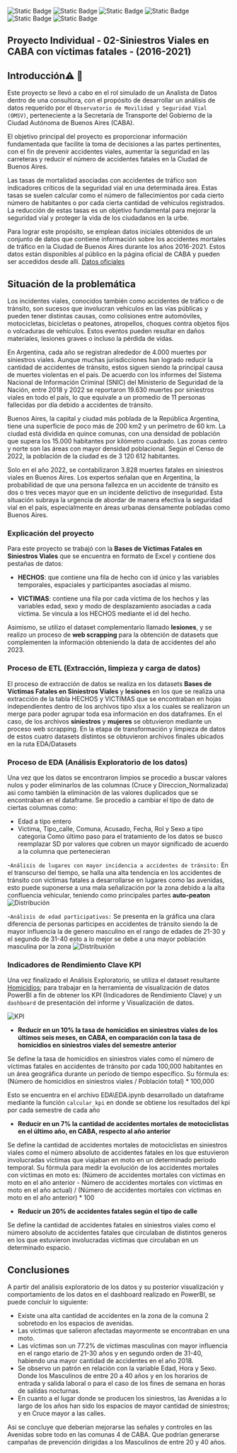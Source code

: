 ![Static Badge](https://img.shields.io/badge/PowerBI-gray?style=flat&logo=powerbi)
![Static Badge](https://img.shields.io/badge/Python-gray?style=flat&logo=python)
![Static Badge](https://img.shields.io/badge/-Pandas-gray?style=flat&logo=pandas)
![Static Badge](https://img.shields.io/badge/-Matplotlib-gray?style=flat&logo=matplotlib)
![Static Badge](https://img.shields.io/badge/-Seaborn-gray?style=flat&logo=seaborn)
![Static Badge](https://img.shields.io/badge/Visual_Studio_Code-gray?style=flat&logo=visual%20studio%20code&logoColor=white)

## **Proyecto Individual** - 02-Siniestros Viales en CABA con víctimas fatales - (2016-2021) 

## **Introducción**⚠️ 🚧
Este proyecto se llevó a cabo en el rol simulado de un Analista de Datos dentro de una consultora, con el propósito de desarrollar un análisis de datos requerido por el `Observatorio de Movilidad y Seguridad Vial (OMSV)`, perteneciente a la Secretaría de Transporte del Gobierno de la Ciudad Autónoma de Buenos Aires (CABA).

El objetivo principal del proyecto es proporcionar información fundamentada que facilite la toma de decisiones a las partes pertinentes, con el fin de prevenir accidentes viales, aumentar la seguridad en las carreteras y reducir el número de accidentes fatales en la Ciudad de Buenos Aires.

Las tasas de mortalidad asociadas con accidentes de tráfico son indicadores críticos de la seguridad vial en una determinada área. Estas tasas se suelen calcular como el número de fallecimientos por cada cierto número de habitantes o por cada cierta cantidad de vehículos registrados. La reducción de estas tasas es un objetivo fundamental para mejorar la seguridad vial y proteger la vida de los ciudadanos en la urbe.

Para lograr este propósito, se emplean datos iniciales obtenidos de un conjunto de datos que contiene información sobre los accidentes mortales de tráfico en la Ciudad de Buenos Aires durante los años 2016-2021. Estos datos están disponibles al público en la página oficial de CABA y pueden ser accedidos desde allí.
[Datos oficiales](https://data.buenosaires.gob.ar/dataset/victimas-siniestros-viales)

## **Situación de la problemática**

Los incidentes viales, conocidos también como accidentes de tráfico o de tránsito, son sucesos que involucran vehículos en las vías públicas y pueden tener distintas causas, como colisiones entre automóviles, motocicletas, bicicletas o peatones, atropellos, choques contra objetos fijos o volcaduras de vehículos. Estos eventos pueden resultar en daños materiales, lesiones graves o incluso la pérdida de vidas.

En Argentina, cada año se registran alrededor de 4.000 muertes por siniestros viales. Aunque muchas jurisdicciones han logrado reducir la cantidad de accidentes de tránsito, estos siguen siendo la principal causa de muertes violentas en el país. De acuerdo con los informes del Sistema Nacional de Información Criminal (SNIC) del Ministerio de Seguridad de la Nación, entre 2018 y 2022 se reportaron 19.630 muertes por siniestros viales en todo el país, lo que equivale a un promedio de 11 personas fallecidas por día debido a accidentes de tránsito.

Buenos Aires, la capital y ciudad más poblada de la República Argentina, tiene una superficie de poco más de 200 km2 y un perímetro de 60 km. La ciudad está dividida en quince comunas, con una densidad de población que supera los 15.000 habitantes por kilómetro cuadrado. Las zonas centro y norte son las áreas con mayor densidad poblacional. Según el Censo de 2022, la población de la ciudad es de 3 120 612 habitantes.

Solo en el año 2022, se contabilizaron 3.828 muertes fatales en siniestros viales en Buenos Aires. Los expertos señalan que en Argentina, la probabilidad de que una persona fallezca en un accidente de tránsito es dos o tres veces mayor que en un incidente delictivo de inseguridad. Esta situación subraya la urgencia de abordar de manera efectiva la seguridad vial en el país, especialmente en áreas urbanas densamente pobladas como Buenos Aires.

### Explicación del proyecto

Para este proyecto se trabajó con la **Bases de Víctimas Fatales en Siniestros Viales** que se encuentra en formato de Excel y contiene dos pestañas de datos:

 * **HECHOS**: que contiene una fila de hecho con id único y las variables temporales, espaciales y participantes asociadas al mismo.

 * **VICTIMAS**: contiene una fila por cada víctima de los hechos y las variables edad, sexo y modo de desplazamiento asociadas a cada víctima. Se vincula a los HECHOS mediante el id del hecho.

Asimismo, se utilizo el dataset complementario llamado **lesiones**, y se realizo un proceso de **web scrapping** para la obtención de datasets que complementen la información obteniendo la data de accidentes del año 2023.

### Proceso de ETL (Extracción, limpieza y carga de datos)
El proceso de extracción de datos se realiza en los datasets **Bases de Víctimas Fatales en Siniestros Viales** y **lesiones** en los que se realiza una extracción de la tabla HECHOS y VICTIMAS que se encontraban en hojas independientes dentro de los archivos tipo xlsx a los cuales se realizaron un merge para poder agrupar toda esa información en dos dataframes. En el caso, de los archivos **siniestros** y **mujeres** se obtuvieron mediante un proceso web scrapping.
En la etapa de transformación y limpieza de datos de estos cuatro datasets distintos se obtuvieron archivos finales ubicados en la ruta EDA/Datasets 

### Proceso de EDA (Análisis Exploratorio de los datos)
Una vez que los datos se encontraron limpios se procedio a buscar valores nulos y poder eliminarlos de las columnas (Cruce y
Direccion_Normalizada) asi como también la eliminación de las valores duplicados que se encontraban en el dataframe.
Se procedio a cambiar el tipo de dato de ciertas columnas como:
- Edad a tipo entero
- Victima, Tipo_calle, Comuna, Acusado, Fecha, Rol y Sexo a tipo categoria
Como último paso para el tratamiento de los datos se busco reemplazar SD por valores que cobren un mayor significado de acuerdo a la columna que pertenecieran

-`Análisis de lugares con mayor incidencia a accidentes de tránsito:` 
En el transcurso del tiempo, se halla una alta tendencia en los accidentes de tránsito con víctimas fatales a desarrollarse en lugares como las avenidas, esto puede suponerse a una mala señalización por la zona debido a la alta confluencia vehicular, teniendo como principales partes **auto-peaton**
![Distribución](images\dist_calle.png)

-`Análisis de edad participativos:` 
Se presenta en la gráfica una clara diferencia de personas participes en accidentes de tránsito siendo la de mayor influencia la de genero masculino en el rango de edades de 21-30 y el segundo de 31-40 esto a lo mejor se debe a una mayor población masculina por la zona 
![Distribuxión](images\Dist_edad.png)

### Indicadores de Rendimiento Clave KPI

Una vez finalizado el Análisis Exploratorio, se utiliza el dataset resultante [Homicidios](EDA\Datasets\data_homicidios.csv); para trabajar en la herramienta de visualización de datos PowerBI a fin de obtener los KPI (Indicadores de Rendimiento Clave) y un `dashboard` de presentación del informe y Visualización de datos.

![KPI](images\kpi.png)

 - **Reducir en un 10% la tasa de homicidios en siniestros viales de los últimos seis meses, en CABA, en comparación con la tasa de homicidios en siniestros viales del semestre anterior**

Se define la tasa de homicidios en siniestros viales como el número de víctimas fatales en accidentes de tránsito por cada 100,000 habitantes en un área geográfica durante un período de tiempo específico. Su fórmula es: (Número de homicidios en siniestros viales / Población total) * 100,000

Esto se encuentra en el archivo EDA\EDA.ipynb desarrollado un dataframe mediante la función `calcular_kpi` en donde se obtiene los resultados del kpi por cada semestre de cada año 

 - **Reducir en un 7% la cantidad de accidentes mortales de motociclistas en el último año, en CABA, respecto al año anterior**

Se define la cantidad de accidentes mortales de motociclistas en siniestros viales como el número absoluto de accidentes fatales en los que estuvieron involucradas víctimas que viajaban en moto en un determinado periodo temporal. Su fórmula para medir la evolución de los accidentes mortales con víctimas en moto es: (Número de accidentes mortales con víctimas en moto en el año anterior - Número de accidentes mortales con víctimas en moto en el año actual) / (Número de accidentes mortales con víctimas en moto en el año anterior) * 100


 - **Reducir un 20% de accidentes fatales según el tipo de calle**

Se define la cantidad de accidentes fatales en siniestros viales como el número absoluto de accidentes fatales que circulaban de distintos generos en los que estuvieron involucradas víctimas que circulaban en un determinado espacio. 

## **Conclusiones**

A partir del análisis exploratorio de los datos y su posterior visualización y comportamiento de los datos en el dashboard realizado en PowerBI, se puede concluir lo siguiente:
- Existe una alta cantidad de accidentes en la zona de la comuna 2 sobretodo en los espacios de avenidas.
- Las víctimas que salieron afectadas mayormente se encontraban en una moto.
- Las víctimas son un 77.2% de víctimas masculinas con mayor influencia en el rango etario de 21-30 años y en segundo orden de 31-40, habiendo una mayor cantidad de accidentes en el año 2018.
- Se observo un patrón en relación con la variable Edad, Hora y Sexo. Donde los Masculinos de entre 20 a 40 años y en los horarios de entrada y salida laboral o para el caso de los fines de semana en horas de salidas nocturnas.
- En cuanto a el lugar donde se producen los siniestros, las Avenidas a lo largo de los años han sido los espacios de mayor cantidad de siniestros; y en Cruce mayor a las calles. 

Asi se concluye que deberían mejorarse las señales y controles en las Avenidas sobre todo en las comunas 4 de CABA. Que podrían generarse campañas de prevención dirigidas a los Masculinos de entre 20 y 40 años.